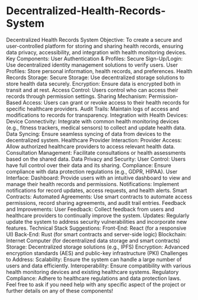 # Decentralized-Health-Records-System
Decentralized Health Records System
Objective: To create a secure and user-controlled platform for storing and sharing health records, ensuring data privacy, accessibility, and integration with health monitoring devices.
Key Components:
User Authentication & Profiles:
Secure Sign-Up/Login: Use decentralized identity management solutions to verify users.
User Profiles: Store personal information, health records, and preferences.
Health Records Storage:
Secure Storage: Use decentralized storage solutions to store health data securely.
Encryption: Ensure data is encrypted both in transit and at rest.
Access Control: Users control who can access their records through permission settings.
Sharing Mechanism:
Permission-Based Access: Users can grant or revoke access to their health records for specific healthcare providers.
Audit Trails: Maintain logs of access and modifications to records for transparency.
Integration with Health Devices:
Device Connectivity: Integrate with common health monitoring devices (e.g., fitness trackers, medical sensors) to collect and update health data.
Data Syncing: Ensure seamless syncing of data from devices to the decentralized system.
Healthcare Provider Interaction:
Provider Access: Allow authorized healthcare providers to access relevant health data.
Consultation Management: Facilitate consultations or health assessments based on the shared data.
Data Privacy and Security:
User Control: Users have full control over their data and its sharing.
Compliance: Ensure compliance with data protection regulations (e.g., GDPR, HIPAA).
User Interface:
Dashboard: Provide users with an intuitive dashboard to view and manage their health records and permissions.
Notifications: Implement notifications for record updates, access requests, and health alerts.
Smart Contracts:
Automated Agreements: Use smart contracts to automate access permissions, record sharing agreements, and audit trail entries.
Feedback and Improvements:
User Feedback: Collect feedback from users and healthcare providers to continually improve the system.
Updates: Regularly update the system to address security vulnerabilities and incorporate new features.
Technical Stack Suggestions:
Front-End: React (for a responsive UI)
Back-End: Rust (for smart contracts and server-side logic)
Blockchain: Internet Computer (for decentralized data storage and smart contracts)
Storage: Decentralized storage solutions (e.g., IPFS)
Encryption: Advanced encryption standards (AES) and public-key infrastructure (PKI)
Challenges to Address:
Scalability: Ensure the system can handle a large number of users and data efficiently.
Interoperability: Ensure compatibility with various health monitoring devices and existing healthcare systems.
Regulatory Compliance: Adhere to healthcare regulations and data protection laws.
Feel free to ask if you need help with any specific aspect of the project or further details on any of these components!

